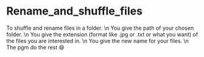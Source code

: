 # Rename_and_shuffle_files
To shuffle and rename files in a folder. \n
You give the path of your chosen folder. \n
You give the extension (format like .jpg or .txt or what you want) of the files you are interested in. \n
You give the new name for your files. \n
The pgm do the rest :smile:
